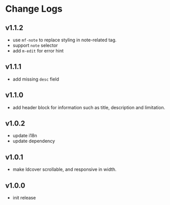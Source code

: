 # Change Logs

## v1.1.2

 - use `mf-note` to replace styling in note-related tag.
 - support `note` selector
 - add `m-edit` for error hint


## v1.1.1

 - add missing `desc` field


## v1.1.0

 - add header block for information such as title, description and limitation.


## v1.0.2

 - update i18n
 - update dependency


## v1.0.1

 - make ldcover scrollable, and responsive in width.


## v1.0.0

 - init release

